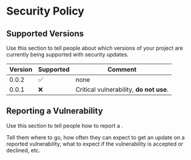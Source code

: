 # Security Policy

## Supported Versions

Use this section to tell people about which versions of your project are
currently being supported with security updates.

| Version | Supported          | Comment                                 |
| ------- | ------------------ | --------------------------------------- |
| 0.0.2   | :white_check_mark: | none                                    |
| 0.0.1   | :x:                | Critical vulnerability, **do not use**. |

## Reporting a Vulnerability

Use this section to tell people how to report a .

Tell them where to go, how often they can expect to get an update on a
reported vulnerability, what to expect if the vulnerability is accepted or
declined, etc.
